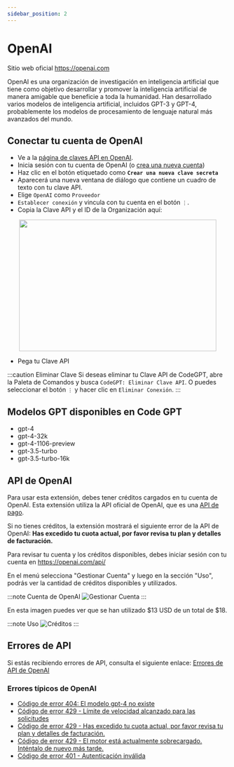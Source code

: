```yaml
---
sidebar_position: 2
---
```


# OpenAI

Sitio web oficial https://openai.com

OpenAI es una organización de investigación en inteligencia artificial que tiene como objetivo desarrollar y promover la inteligencia artificial de manera amigable que beneficie a toda la humanidad. Han desarrollado varios modelos de inteligencia artificial, incluidos GPT-3 y GPT-4, probablemente los modelos de procesamiento de lenguaje natural más avanzados del mundo.

## Conectar tu cuenta de OpenAI
- Ve a la [página de claves API en OpenAI](https://platform.openai.com/account/api-keys).
- Inicia sesión con tu cuenta de OpenAI (o [crea una nueva cuenta](https://platform.openai.com/signup))
- Haz clic en el botón etiquetado como **`Crear una nueva clave secreta`**
- Aparecerá una nueva ventana de diálogo que contiene un cuadro de texto con tu clave API.
- Elige `OpenAI` como `Proveedor`
- `Establecer conexión` y vincula con tu cuenta en el botón `⋮`.
- Copia la Clave API y el ID de la Organización aquí:
  
<p align="center">
      <img width="450" height="300" src="https://github.com/davila7/code-gpt-docs/assets/37567214/c79e8c36-2d0c-4cfe-992b-5816748472aa"/>
</p>

 
- Pega tu Clave API

:::caution Eliminar Clave
Si deseas eliminar tu Clave API de CodeGPT, abre la Paleta de Comandos y busca `CodeGPT: Eliminar Clave API`. O puedes seleccionar el botón `⋮` y hacer clic en `Eliminar Conexión`.
:::

## Modelos GPT disponibles en Code GPT
- gpt-4
- gpt-4-32k
- gpt-4-1106-preview
- gpt-3.5-turbo
- gpt-3.5-turbo-16k

## API de OpenAI

Para usar esta extensión, debes tener créditos cargados en tu cuenta de OpenAI.
Esta extensión utiliza la API oficial de OpenAI, que es una [API de pago](https://openai.com/api/pricing/).

Si no tienes créditos, la extensión mostrará el siguiente error de la API de OpenAI:
**Has excedido tu cuota actual, por favor revisa tu plan y detalles de facturación.**

Para revisar tu cuenta y los créditos disponibles, debes iniciar sesión con tu cuenta en https://openai.com/api/

En el menú selecciona "Gestionar Cuenta" y luego en la sección "Uso", podrás ver la cantidad de créditos disponibles y utilizados.

:::note Cuenta de OpenAI
![Gestionar Cuenta](https://user-images.githubusercontent.com/6216945/213941730-b48b8b6a-8f0d-4fea-b4b3-42edc838f42e.png)
:::

En esta imagen puedes ver que se han utilizado $13 USD de un total de $18.

:::note Uso
![Créditos](https://user-images.githubusercontent.com/6216945/213941720-1ae816dd-fedb-4026-ae8c-b8b374d1d0dd.png)
:::

## Errores de API
Si estás recibiendo errores de API, consulta el siguiente enlace: [Errores de API de OpenAI](https://help.openai.com/en/collections/3675931-openai-api#api-error-codes-explained)

### Errores típicos de OpenAI
- [Código de error 404: El modelo gpt-4 no existe](https://community.openai.com/t/when-i-try-the-gpt-4-model-chat-completion-in-api-request-i-get-an-error-that-model-does-not-exist/98850)
- [Código de error 429 - Límite de velocidad alcanzado para las solicitudes](https://help.openai.com/en/articles/6891829-error-code-429-rate-limit-reached-for-requests)
- [Código de error 429 - Has excedido tu cuota actual, por favor revisa tu plan y detalles de facturación.](https://help.openai.com/en/articles/6891831-error-code-429-you-exceeded-your-current-quota-please-check-your-plan-and-billing-details)
- [Código de error 429 - El motor está actualmente sobrecargado. Inténtalo de nuevo más tarde.](https://help.openai.com/en/articles/6891834-error-code-429-the-engine-is-currently-overloaded-please-try-again-later)
- [Código de error 401 - Autenticación inválida](https://help.openai.com/en/articles/6891767-error-code-401-invalid-authentication)

